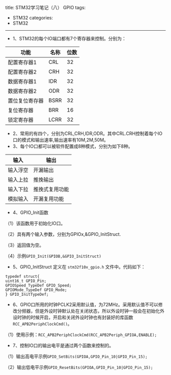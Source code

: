 title: STM32学习笔记（八） GPIO
tags:
- STM32
categories:
- STM32
---

- 1、STM32的每个IO端口都有7个寄存器来控制。分别为：

功能 | 名称 | 位数
---|---|---
配置寄存器1 | CRL |32
配置寄存器2 | CRH |32
数据寄存器1 | IDR |32
数据寄存器2 | ODR |32
置位复位寄存器 | BSRR |32
复位寄存器| BRR | 16
锁定寄存器| LCRR |32

<!-- more -->

- 2、常用的有四个，分别为CRL,CRH,IDR,ODR。其中CRL.CRH控制着每个IO口的模式和输出速率,输出速率有10M,2M,50M。
- 3、每个IO口都可以被软件配置成8种模式，分别为如下8种。

输入 | 输出
---|---
输入浮空 | 开漏输出
输入上拉 | 推挽输出
输入下拉 | 推挽式复用功能
模拟输入 | 开漏复用功能

- 4、GPIO_Init函数

（1）该函数用于初始化IO口。

（2）具有两个输入参数，分别为GPIOx,&GPIO_InitStruct.

（3）返回值为空。

（4）示例`GPIO_Init(GPIOB,&GPIO_InitStruct)`

- 5、GPIO_InitStruct 定义在 `stm32f10x_gpio.h` 文件中。代码如下：

```
typedef struct{
uint16_t GPIO_Pin;
GPIOSpeed_TypeDef GPIO_Speed;
GPIOMode_TypeDef GPIO_Mode;
} GPIO_InitTypeDef;

```
- 6、GPIO口所用的时钟PCLK2采用默认值，为72MHz。采用默认值不可以修改分频器，但是外设时钟默认处在关闭状态，所以外设时钟一般会在初始化外设时钟的时候开启，开启和关闭外设时钟也有封装好的库函数`RCC_APB2PeriphClockCmd()`。

（1）使用示例：`RCC_APB2PeriphClockCmd(RCC_APB2Periph_GPIOA,ENABLE);`

- 7、控制IO口的输出电平是通过两个函数来控制的。

（1）输出高电平示例`GPIO_SetBits(GPIOA,GPIO_Pin_10|GPIO_Pin_15);`

（2）输出低电平示例`GPIO_ResetBits(GPIOA,GPIO_Pin_10|GPIO_Pin_15);`
